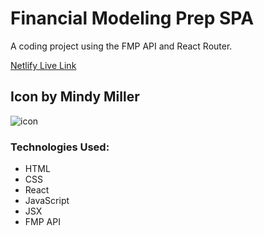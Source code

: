 # Financial Modeling Prep SPA
A coding project using the FMP API and React Router.

[Netlify Live Link](https://peppy-semolina-99bbce.netlify.app/)

## Icon by Mindy Miller
![icon](/stock-app-icon-mindy.png)


### Technologies Used:
- HTML
- CSS
- React
- JavaScript
- JSX
- FMP API
